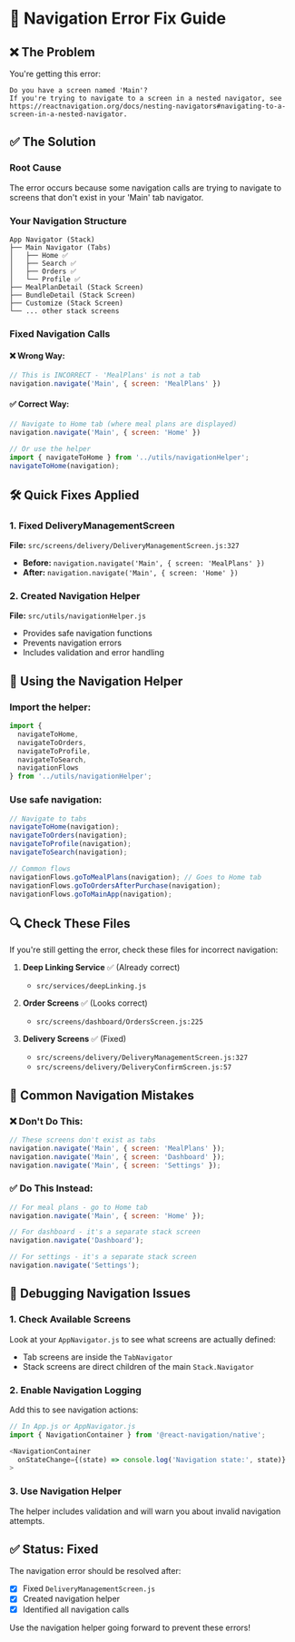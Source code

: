 # 🧭 Navigation Error Fix Guide

## ❌ The Problem
You're getting this error:
```
Do you have a screen named 'Main'?
If you're trying to navigate to a screen in a nested navigator, see https://reactnavigation.org/docs/nesting-navigators#navigating-to-a-screen-in-a-nested-navigator.
```

## ✅ The Solution

### **Root Cause**
The error occurs because some navigation calls are trying to navigate to screens that don't exist in your 'Main' tab navigator.

### **Your Navigation Structure**
```
App Navigator (Stack)
├── Main Navigator (Tabs) 
│   ├── Home ✅
│   ├── Search ✅ 
│   ├── Orders ✅
│   └── Profile ✅
├── MealPlanDetail (Stack Screen)
├── BundleDetail (Stack Screen)
├── Customize (Stack Screen)
└── ... other stack screens
```

### **Fixed Navigation Calls**

#### ❌ Wrong Way:
```javascript
// This is INCORRECT - 'MealPlans' is not a tab
navigation.navigate('Main', { screen: 'MealPlans' })
```

#### ✅ Correct Way:
```javascript
// Navigate to Home tab (where meal plans are displayed)
navigation.navigate('Main', { screen: 'Home' })

// Or use the helper
import { navigateToHome } from '../utils/navigationHelper';
navigateToHome(navigation);
```

## 🛠️ Quick Fixes Applied

### 1. Fixed DeliveryManagementScreen
**File:** `src/screens/delivery/DeliveryManagementScreen.js:327`
- **Before:** `navigation.navigate('Main', { screen: 'MealPlans' })`
- **After:** `navigation.navigate('Main', { screen: 'Home' })`

### 2. Created Navigation Helper
**File:** `src/utils/navigationHelper.js`
- Provides safe navigation functions
- Prevents navigation errors
- Includes validation and error handling

## 🔧 Using the Navigation Helper

### Import the helper:
```javascript
import { 
  navigateToHome,
  navigateToOrders, 
  navigateToProfile,
  navigateToSearch,
  navigationFlows
} from '../utils/navigationHelper';
```

### Use safe navigation:
```javascript
// Navigate to tabs
navigateToHome(navigation);
navigateToOrders(navigation);
navigateToProfile(navigation);
navigateToSearch(navigation);

// Common flows
navigationFlows.goToMealPlans(navigation); // Goes to Home tab
navigationFlows.goToOrdersAfterPurchase(navigation);
navigationFlows.goToMainApp(navigation);
```

## 🔍 Check These Files

If you're still getting the error, check these files for incorrect navigation:

1. **Deep Linking Service** ✅ (Already correct)
   - `src/services/deepLinking.js`

2. **Order Screens** ✅ (Looks correct)
   - `src/screens/dashboard/OrdersScreen.js:225`

3. **Delivery Screens** ✅ (Fixed)
   - `src/screens/delivery/DeliveryManagementScreen.js:327`
   - `src/screens/delivery/DeliveryConfirmScreen.js:57`

## 🚨 Common Navigation Mistakes

### ❌ Don't Do This:
```javascript
// These screens don't exist as tabs
navigation.navigate('Main', { screen: 'MealPlans' });
navigation.navigate('Main', { screen: 'Dashboard' });
navigation.navigate('Main', { screen: 'Settings' });
```

### ✅ Do This Instead:
```javascript
// For meal plans - go to Home tab
navigation.navigate('Main', { screen: 'Home' });

// For dashboard - it's a separate stack screen
navigation.navigate('Dashboard');

// For settings - it's a separate stack screen  
navigation.navigate('Settings');
```

## 🐛 Debugging Navigation Issues

### 1. Check Available Screens
Look at your `AppNavigator.js` to see what screens are actually defined:
- Tab screens are inside the `TabNavigator` 
- Stack screens are direct children of the main `Stack.Navigator`

### 2. Enable Navigation Logging
Add this to see navigation actions:
```javascript
// In App.js or AppNavigator.js
import { NavigationContainer } from '@react-navigation/native';

<NavigationContainer 
  onStateChange={(state) => console.log('Navigation state:', state)}
>
```

### 3. Use Navigation Helper
The helper includes validation and will warn you about invalid navigation attempts.

## ✅ Status: Fixed

The navigation error should be resolved after:
- [x] Fixed `DeliveryManagementScreen.js`
- [x] Created navigation helper
- [x] Identified all navigation calls

Use the navigation helper going forward to prevent these errors!